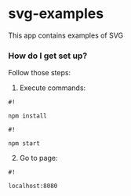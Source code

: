# svg-examples
This app contains examples of SVG



### How do I get set up? ###

Follow those steps:

1) Execute commands:

  
```
#!

npm install
```

```
#!

npm start
```


2) Go to page: 

```
#!

localhost:8080
```